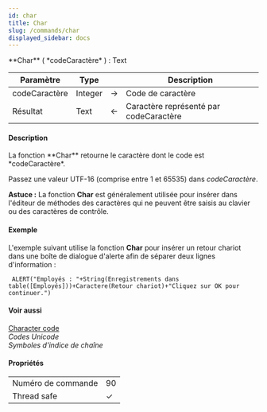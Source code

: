 ```yaml
---
id: char
title: Char
slug: /commands/char
displayed_sidebar: docs
---
```


<!--REF #_command_.Char.Syntax-->**Char** ( *codeCaractère* ) : Text<!-- END REF-->
<!--REF #_command_.Char.Params-->
| Paramètre | Type |  | Description |
| --- | --- | --- | --- |
| codeCaractère | Integer | &#8594;  | Code de caractère |
| Résultat | Text | &#8592; | Caractère représenté par codeCaractère |

<!-- END REF-->

#### Description 

<!--REF #_command_.Char.Summary-->La fonction **Char** retourne le caractère dont le code est *codeCaractère*.<!-- END REF-->

Passez une valeur UTF-16 (comprise entre 1 et 65535) dans *codeCaractère*.

**Astuce :** La fonction **Char** est généralement utilisée pour insérer dans l'éditeur de méthodes des caractères qui ne peuvent être saisis au clavier ou des caractères de contrôle.

#### Exemple 

L'exemple suivant utilise la fonction **Char** pour insérer un retour chariot dans une boîte de dialogue d'alerte afin de séparer deux lignes d'information :

```4d
 ALERT("Employés : "+String(Enregistrements dans table([Employés]))+Caractere(Retour chariot)+"Cliquez sur OK pour continuer.")
```

#### Voir aussi 

[Character code](character-code.md)  
*Codes Unicode*  
*Symboles d'indice de chaîne*  

#### Propriétés

|  |  |
| --- | --- |
| Numéro de commande | 90 |
| Thread safe | &check; |


